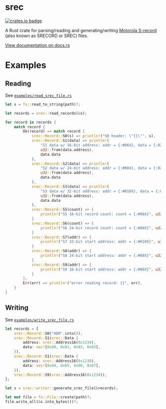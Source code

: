 srec
====
[![crates.io badge](https://img.shields.io/crates/v/srec)](https://crates.io/crates/srec)

A Rust crate for parsing/reading and generating/writing [Motorola S-record](https://en.wikipedia.org/wiki/SREC_\(file_format\)) (also known as SRECORD or SREC) files.

[View documentation on docs.rs](https://docs.rs/srec/)

# Examples
## Reading
See [`examples/read_srec_file.rs`](/examples/read_srec_file.rs)

```rust
let s = fs::read_to_string(path)?;

let records = srec::read_records(&s);

for record in records {
    match record {
        Ok(record) => match record {
            srec::Record::S0(s) => println!("S0 header: \"{}\"", s),
            srec::Record::S1(data) => println!(
                "S1 data w/ 16-bit address: addr = {:#06X}, data = {:02X?}",
                u32::from(data.address),
                data.data
            ),
            srec::Record::S2(data) => println!(
                "S2 data w/ 24-bit address: addr = {:#08X}, data = {:02X?}",
                u32::from(data.address),
                data.data
            ),
            srec::Record::S3(data) => println!(
                "S3 data w/ 32-bit address: addr = {:#010X}, data = {:02X?}",
                u32::from(data.address),
                data.data
            ),
            srec::Record::S5(count) => {
                println!("S5 16-bit record count: count = {:#06X}", u32::from(count))
            }
            srec::Record::S6(count) => {
                println!("S6 24-bit record count: count = {:#08X}", u32::from(count))
            }
            srec::Record::S7(addr) => {
                println!("S7 32-bit start address: addr = {:#010X}", u32::from(addr))
            }
            srec::Record::S8(addr) => {
                println!("S8 24-bit start address: addr = {:#08X}", u32::from(addr))
            }
            srec::Record::S9(addr) => {
                println!("S9 16-bit start address: addr = {:#06X}", u32::from(addr))
            }
        },
        Err(err) => println!("error reading record: {}", err),
    }
}
```

## Writing
See [`examples/write_srec_file.rs`](/examples/write_srec_file.rs)

```rust
let records = [
    srec::Record::S0("HDR".into()),
    srec::Record::S1(srec::Data {
        address: srec::Address16(0x1234),
        data: vec![0x00, 0x01, 0x02, 0x03],
    }),
    srec::Record::S1(srec::Data {
        address: srec::Address16(0x1238),
        data: vec![0x04, 0x05, 0x06, 0x07],
    }),
    srec::Record::S9(srec::Address16(0x1234)),
];

let s = srec::writer::generate_srec_file(&records);

let mut file = fs::File::create(path)?;
file.write_all(&s.into_bytes())?;
```
